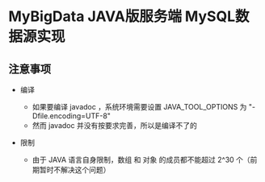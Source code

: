 # MyBigData JAVA版服务端 MySQL数据源实现

## 注意事项

+ 编译
  - 如果要编译 javadoc ，系统环境需要设置 JAVA_TOOL_OPTIONS 为 "-Dfile.encoding=UTF-8"
  - 然而 javadoc 并没有按要求完善，所以是编译不了的

+ 限制
  - 由于 JAVA 语言自身限制，数组 和 对象 的成员都不能超过 2^30 个（前期暂时不解决这个问题）
